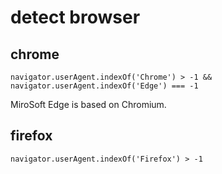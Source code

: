 # detect browser

## chrome

    navigator.userAgent.indexOf('Chrome') > -1 &&
    navigator.userAgent.indexOf('Edge') === -1

MiroSoft Edge is based on Chromium.

## firefox

    navigator.userAgent.indexOf('Firefox') > -1

